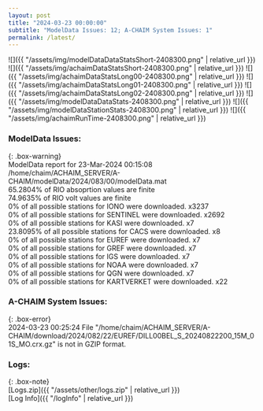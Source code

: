 ```yaml
---
layout: post
title: "2024-03-23 00:00:00"
subtitle: "ModelData Issues: 12; A-CHAIM System Issues: 1"
permalink: /latest/
---
```


![]({{ "/assets/img/modelDataDataStatsShort-2408300.png" | relative_url }})
![]({{ "/assets/img/achaimDataStatsShort-2408300.png" | relative_url }})
![]({{ "/assets/img/achaimDataStatsLong00-2408300.png" | relative_url }})
![]({{ "/assets/img/achaimDataStatsLong01-2408300.png" | relative_url }})
![]({{ "/assets/img/achaimDataStatsLong02-2408300.png" | relative_url }})
![]({{ "/assets/img/modelDataDataStats-2408300.png" | relative_url }})
![]({{ "/assets/img/modelDataStationStats-2408300.png" | relative_url }})
![]({{ "/assets/img/achaimRunTime-2408300.png" | relative_url }})


### ModelData Issues:  
  
{: .box-warning}  
 ModelData report for 23-Mar-2024 00:15:08   
 /home/chaim/ACHAIM_SERVER/A-CHAIM/modelData/2024/083/00/modelData.mat   
 65.2804% of RIO absoprtion values are finite   
 74.9635% of RIO volt values are finite   
 0% of all possible stations for IONO were downloaded. x3237   
 0% of all possible stations for SENTINEL were downloaded. x2692   
 0% of all possible stations for KASI were downloaded. x7   
 23.8095% of all possible stations for CACS were downloaded. x8   
 0% of all possible stations for EUREF were downloaded. x7   
 0% of all possible stations for GREF were downloaded. x7   
 0% of all possible stations for IGS were downloaded. x7   
 0% of all possible stations for NOAA were downloaded. x7   
 0% of all possible stations for QGN were downloaded. x7   
 0% of all possible stations for KARTVERKET were downloaded. x22   
  
### A-CHAIM System Issues:  
  
{: .box-error}  
2024-03-23 00:25:24 File "/home/chaim/ACHAIM_SERVER/A-CHAIM/download/2024/082/22/EUREF/DILL00BEL_S_20240822200_15M_01S_MO.crx.gz" is not in GZIP format.  

### Logs:  
  
{: .box-note}  
[Logs.zip]({{ "/assets/other/logs.zip" | relative_url }})  
[Log Info]({{ "/logInfo" | relative_url }})  
